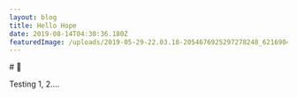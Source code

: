 ```yaml
---
layout: blog
title: Hello Hope
date: 2019-08-14T04:30:36.180Z
featuredImage: /uploads/2019-05-29-22.03.18-2054676925297278248_6216904046.jpg
---
```

\# 👋

Testing 1, 2....
